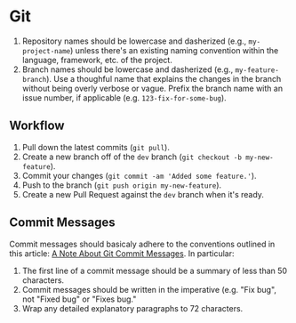 Git
===

1.  Repository names should be lowercase and dasherized
    (e.g., `my-project-name`) unless there's an existing naming convention
    within the language, framework, etc. of the project.
2.  Branch names should be lowercase and dasherized
    (e.g., `my-feature-branch`). Use a thoughful name that explains the changes
    in the branch without being overly verbose or vague. Prefix the branch name
    with an issue number, if applicable (e.g. `123-fix-for-some-bug`).

Workflow
--------

1.  Pull down the latest commits (`git pull`).
2.  Create a new branch off of the `dev` branch
    (`git checkout -b my-new-feature`).
3.  Commit your changes (`git commit -am 'Added some feature.'`).
4.  Push to the branch (`git push origin my-new-feature`).
5.  Create a new Pull Request against the `dev` branch when it's ready.


Commit Messages
---------------

Commit messages should basicaly adhere to the conventions outlined in this
article: [A Note About Git Commit Messages][ci -m]. In particular:

1. The first line of a commit message should be a summary of less than 50
   characters.
2. Commit messages should be written in the imperative (e.g. "Fix bug", not
   "Fixed bug" or "Fixes bug."
3. Wrap any detailed explanatory paragraphs to 72 characters.

[ci -m]: http://tbaggery.com/2008/04/19/a-note-about-git-commit-messages.html
